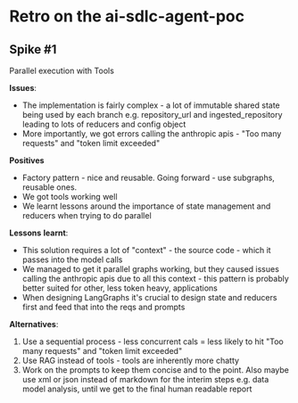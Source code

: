 # Retro on the ai-sdlc-agent-poc 

## Spike #1 
Parallel execution with Tools 

**Issues**: 
- The implementation is fairly complex - a lot of immutable shared state being used by each branch e.g. repository_url and ingested_repository leading to lots of reducers and config object
- More importantly, we got errors calling the anthropic apis - "Too many requests" and "token limit exceeded"

**Positives**
- Factory pattern - nice and reusable. Going forward - use subgraphs, reusable ones.
- We got tools working well
- We learnt lessons around the importance of state management and reducers when trying to do parallel


**Lessons** **learnt**: 
- This solution requires a lot of "context" - the source code - which it passes into the model calls
- We managed to get it parallel graphs working, but they caused issues calling the anthropic apis due to all this context - this pattern is probably better suited for other, less token heavy, applications
- When designing LangGraphs it's crucial to design state and reducers first and feed that into the reqs and prompts

**Alternatives**: 
1. Use a sequential process - less concurrent cals = less likely to hit  "Too many requests" and "token limit exceeded"
2. Use RAG instead of tools - tools are inherently more chatty 
3. Work on the prompts to keep them concise and to the point. Also maybe use xml or json instead of markdown for the interim steps e.g. data model analysis, until we get to the final human readable report